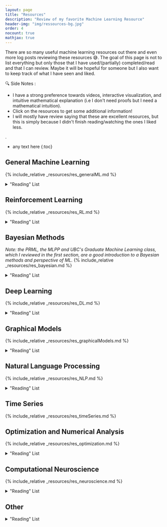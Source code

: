 ```yaml
---
layout: page
title: "Resources"
description: "Review of my favorite Machine Learning Resource"
header-img: "img/ressources-bg.jpg"
order: 4
nocount: true
mathjax: true
---
```


There are so many useful machine learning resources out there and even more log posts reviewing these resources :sweat_smile:. The goal of this page is not to list everything but only those that I have used/(partially) completed/read and that I can review. Maybe it will be hopeful for someone but I also want to keep track of what I have seen and liked. 

:mag: <span class='note'> Side Notes </span> :
* I have a strong preference towards videos, interactive visualization, and intuitive mathematical explanation (i.e I don't need proofs but I need a mathematical intuition).
* Click on the resources to get some additional information!
* I will mostly have review saying that these are excellent resources, but this is simply because I didn't finish reading/watching the ones I liked less.

.

* any text here
{:toc}

## General Machine Learning
{% include_relative _resources/res_generalML.md %}
<p></p>

<div>
<details>
<summary>"Reading" List</summary>
<div markdown='1'>
* :books: [The Elements of Statistical Learning - T. Hastie, R. Tibshirani, J. Friedman](https://web.stanford.edu/~jurafsky/slp3/ed3book.pdf){:.mdLink}
* :movie_camera: [Stanford - NLP](https://www.youtube.com/watch?v=nfoudtpBV68&index=1&list=PLhVhwi0Pz282aSA2uZX4jR3SkF3BKyMOK){:.mdLink}
</div>
</details>
</div>

## Reinforcement Learning
{% include_relative _resources/res_RL.md %}
<p></p>

<div>
<details>
<summary>"Reading" List</summary>
<div markdown='1'>
* :books: [Reinforcement Learning: An Introduction - R. Sutton, A. Barto](http://incompleteideas.net/sutton/book/bookdraft2017june19.pdf){:.mdLink}
* :mortar_board: [UC Berkeley - Deep Reinforcement Learning](https://www.youtube.com/watch?v=Q4kF8sfggoI&list=PLkFD6_40KJIznC9CDbVTjAF2oyt8_VAe3){:.mdLink}
</div>
</details>
</div>

## Bayesian Methods
*Note: the PRML, the MLPP and UBC's Graduate Machine Learning class, which I reviewed in the first section, are a good introduction to a Bayesian methods and perspective of ML.*
{% include_relative _resources/res_bayesian.md %}
<p></p>

<div>
<details>
<summary>"Reading" List</summary>
<div markdown='1'>
* :books: [Gaussian Processes for Machine Learning - C. Rasmussen, C. Williams](http://www.gaussianprocess.org/gpml/){:.mdLink}
* :books: [Bayesian Data Analysis - A. Gelman, J. Carlin, H. Stern, D. Dunson, A. Vehtari, D. Rubin](http://www.stat.columbia.edu/~gelman/book/){:.mdLink}
* :movie_camera: [Max Planck Institute - Statistical Rethinking](https://www.youtube.com/watch?v=WFv2vS8ESkk&list=PLDcUM9US4XdMdZOhJWJJD4mDBMnbTWw_z&index=1){:.mdLink}
</div>
</details>
</div>

## Deep Learning
{% include_relative _resources/res_DL.md %}
<p></p>

<div>
<details>
<summary>"Reading" List</summary>
<div markdown='1'>
* :mortar_board: [Stanford - CS231n: Convolutional Neural Networks for Visual Recognition](https://www.youtube.com/playlist?list=PLC1qU-LWwrF64f4QKQT-Vg5Wr4qEE1Zxk){:.mdLink}
* :mortar_board: [MIT - 6.S094: Deep Learning for Self-Driving Cars](https://www.youtube.com/playlist?list=PLrAXtmErZgOeiKm4sgNOknGvNjby9efdf){:.mdLink}
* :mortar_board: [Deep Learning Summer School 2015](http://videolectures.net/deeplearning2015_montreal/){:.mdLink}
* :mortar_board: [Deep Learning Summer School 2016](http://videolectures.net/deeplearning2016_montreal/){:.mdLink}
* :movie_camera: [Udemy - Zero to Deep Learning with Python and Keras](https://www.udemy.com/zero-to-deep-learning/){:.mdLink}
* :movie_camera: [Fast.ai - Deep Learning for Coders](http://www.fast.ai/){:.mdLink}
</div>
</details>
</div>

## Graphical Models
{% include_relative _resources/res_graphicalModels.md %}
<p></p>


<div>
<details>
<summary>"Reading" List</summary>
<div markdown='1'>
* :books: [Probabilistic Graphical Models - D. Koller, N. Friedman](http://pgm.stanford.edu/){:.mdLink}
* :movie_camera: [Coursera - Probabilistic Graphical Models](https://www.coursera.org/specializations/probabilistic-graphical-models){:.mdLink}
</div>
</details>
</div>

## Natural Language Processing
{% include_relative _resources/res_NLP.md %}
<p></p>

<div>
<details>
<summary>"Reading" List</summary>
<div markdown='1'>
* :books: [Speech and Language Processing - D. Jurafsky, J. Martins](https://web.stanford.edu/~jurafsky/slp3/ed3book.pdf){:.mdLink}
* :mortar_board: [Oxford - Deep NLP](https://github.com/oxford-cs-deepnlp-2017/lectures){:.mdLink}
* :movie_camera: [Udemy - NLP with Deep Learning in Python](https://www.udemy.com/natural-language-processing-with-deep-learning-in-python){:.mdLink}
</div>
</details>
</div>

## Time Series
{% include_relative _resources/res_timeSeries.md %}
<p></p>

## Optimization and Numerical Analysis
{% include_relative _resources/res_optimization.md %}
<p></p>

<div>
<details>
<summary>"Reading" List</summary>
<div markdown='1'>
* :books: [Convex Optimization - S. Boyd, L. Vandenberghe](https://web.stanford.edu/~boyd/cvxbook/){:.mdLink}
* :mortar_board: [Stanford - Convex Optimization](https://www.youtube.com/watch?v=McLq1hEq3UY){:.mdLink}
* :movie_camera: [Coursera - Discrete Optimization](https://www.coursera.org/learn/discrete-optimization){:.mdLink}
</div>
</details>
</div>

## Computational Neuroscience
{% include_relative _resources/res_neuroscience.md %}
<p></p>

<div>
<details>
<summary>"Reading" List</summary>
<div markdown='1'>
* :books: [Theoretical Neuroscience: Computational and Mathematical Modeling of Neural Systems  - P. Dayan, L. Abbott](http://barabasi.com/networksciencebook/){:.mdLink}
* :movie_camera: [Coursera - Computational Neuroscience](https://www.coursera.org/learn/computational-neuroscience){:.mdLink}
</div>
</details>
</div>

## Other

<div>
<details>
<summary>"Reading" List</summary>
<div markdown='1'>
* :books: [Network Science - A. Barabási](http://barabasi.com/networksciencebook/){:.mdLink}
* :movie_camera: [Coursera - Game Theory](https://www.coursera.org/learn/game-theory-1){:.mdLink}
* :movie_camera: [Coursera - Recommender Systems Specialization](https://www.coursera.org/specializations/recommender-systems){:.mdLink}
</div>
</details>
</div>

<p></p>















  